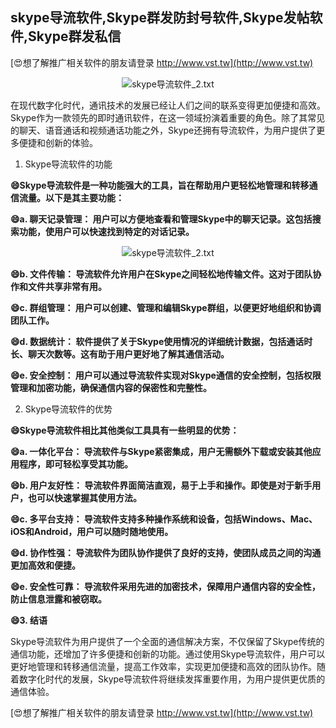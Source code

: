 ## **skype导流软件,Skype群发防封号软件,Skype发帖软件,Skype群发私信**

[😍想了解推广相关软件的朋友请登录 http://www.vst.tw](http://www.vst.tw)

 <center><img src="https://vst.tw/MP4/tuiguang/png/4.png" alt="skype导流软件_2.txt"></center>

在现代数字化时代，通讯技术的发展已经让人们之间的联系变得更加便捷和高效。Skype作为一款领先的即时通讯软件，在这一领域扮演着重要的角色。除了其常见的聊天、语音通话和视频通话功能之外，Skype还拥有导流软件，为用户提供了更多便捷和创新的体验。

1. Skype导流软件的功能

**😄Skype导流软件是一种功能强大的工具，旨在帮助用户更轻松地管理和转移通信流量。以下是其主要功能：**

**😄a. 聊天记录管理： 用户可以方便地查看和管理Skype中的聊天记录。这包括搜索功能，使用户可以快速找到特定的对话记录。**

 <center><img src="https://vst.tw/MP4/tuiguang/png/7.png" alt="skype导流软件_2.txt"></center>

**😄b. 文件传输： 导流软件允许用户在Skype之间轻松地传输文件。这对于团队协作和文件共享非常有用。**

**😄c. 群组管理： 用户可以创建、管理和编辑Skype群组，以便更好地组织和协调团队工作。**

**😄d. 数据统计： 软件提供了关于Skype使用情况的详细统计数据，包括通话时长、聊天次数等。这有助于用户更好地了解其通信活动。**

**😄e. 安全控制： 用户可以通过导流软件实现对Skype通信的安全控制，包括权限管理和加密功能，确保通信内容的保密性和完整性。**

2. Skype导流软件的优势

**😄Skype导流软件相比其他类似工具具有一些明显的优势：**

**😄a. 一体化平台： 导流软件与Skype紧密集成，用户无需额外下载或安装其他应用程序，即可轻松享受其功能。**

**😄b. 用户友好性： 导流软件界面简洁直观，易于上手和操作。即使是对于新手用户，也可以快速掌握其使用方法。**

**😄c. 多平台支持： 导流软件支持多种操作系统和设备，包括Windows、Mac、iOS和Android，用户可以随时随地使用。**

**😄d. 协作性强： 导流软件为团队协作提供了良好的支持，使团队成员之间的沟通更加高效和便捷。**

**😄e. 安全性可靠： 导流软件采用先进的加密技术，保障用户通信内容的安全性，防止信息泄露和被窃取。**

**😄3. 结语**

Skype导流软件为用户提供了一个全面的通信解决方案，不仅保留了Skype传统的通信功能，还增加了许多便捷和创新的功能。通过使用Skype导流软件，用户可以更好地管理和转移通信流量，提高工作效率，实现更加便捷和高效的团队协作。随着数字化时代的发展，Skype导流软件将继续发挥重要作用，为用户提供更优质的通信体验。

[😍想了解推广相关软件的朋友请登录 http://www.vst.tw](http://www.vst.tw)



